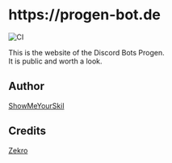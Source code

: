 <h1>https://progen-bot.de</h1>

![CI](https://github.com/Progen-Dev/progen-bot.de/workflows/CI/badge.svg?branch=master&event=push) 


 This is the website of the Discord Bots Progen. 
 <br>
 It is public and worth a look.

 ## Author
 <a href="https://github.com/ShowMeYourSkil">ShowMeYourSkil</a>

 ## Credits
<a href="https://github.com/zekroTJA/">Zekro</a>


